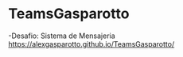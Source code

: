 # TeamsGasparotto
-Desafio: Sistema de Mensajeria
https://alexgasparotto.github.io/TeamsGasparotto/
